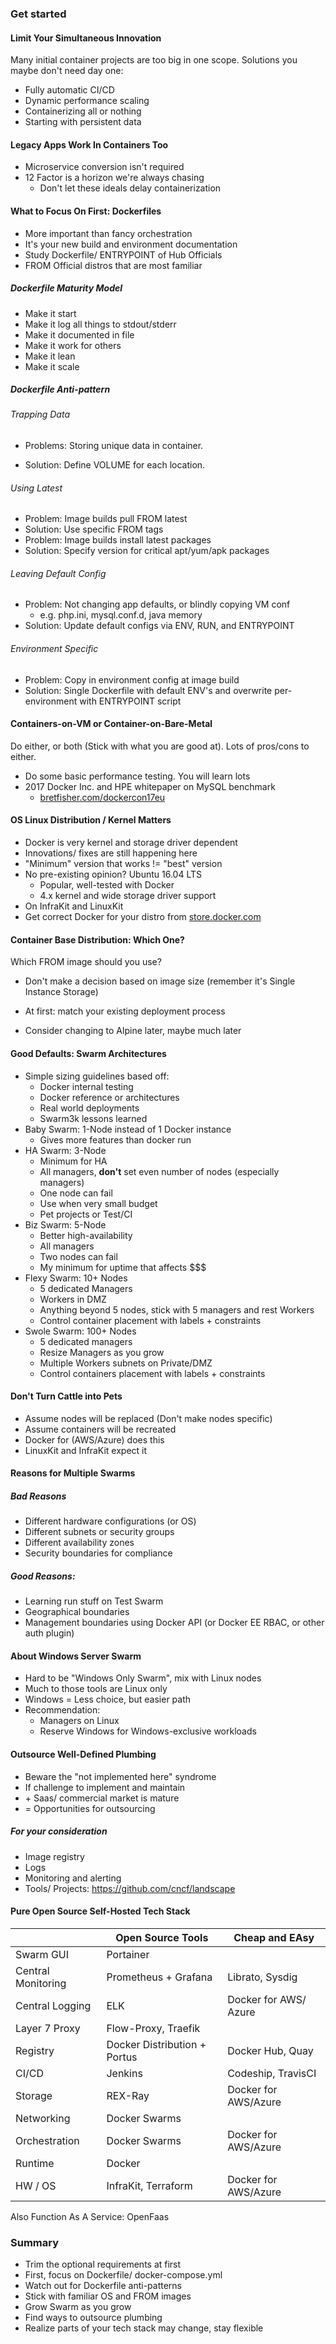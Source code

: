 ### Get started

#### Limit Your Simultaneous Innovation

Many initial container projects are too big in one scope. Solutions you maybe don't need day one:

- Fully automatic CI/CD
- Dynamic performance scaling
- Containerizing all or nothing
- Starting with persistent data

#### Legacy Apps Work In Containers Too

- Microservice conversion isn't required
- 12 Factor is a horizon we're always chasing
  - Don't let these ideals delay containerization

#### What to Focus On First: Dockerfiles

- More important than fancy orchestration
- It's your new build and environment documentation
- Study Dockerfile/ ENTRYPOINT of Hub Officials
- FROM Official distros that are most familiar

##### Dockerfile Maturity Model

- Make it start
- Make it log all things to stdout/stderr
- Make it documented in file
- Make it work for others
- Make it lean
- Make it scale

##### Dockerfile Anti-pattern

###### Trapping Data

- Problems: Storing unique data in container.

- Solution: Define VOLUME for each location.

###### Using Latest

- Problem: Image builds pull FROM latest
- Solution: Use specific FROM tags
- Problem: Image builds install latest packages
- Solution: Specify version for critical apt/yum/apk packages

###### Leaving Default Config

- Problem: Not changing app defaults, or blindly copying VM conf
  - e.g. php.ini, mysql.conf.d, java memory
- Solution: Update default configs via ENV, RUN, and ENTRYPOINT

###### Environment Specific

- Problem: Copy in environment config at image build
- Solution: Single Dockerfile with default ENV's and overwrite per-environment with ENTRYPOINT script

#### Containers-on-VM or Container-on-Bare-Metal

Do either, or both (Stick with what you are good at). Lots of pros/cons to either.

- Do some basic performance testing. You will learn lots
- 2017 Docker Inc. and HPE whitepaper on MySQL benchmark
  - [bretfisher.com/dockercon17eu]()

#### OS Linux Distribution / Kernel Matters

- Docker is very kernel and storage driver dependent
- Innovations/ fixes are still happening here
- "Minimum" version that works != "best" version
- No pre-existing opinion? Ubuntu 16.04 LTS
  - Popular, well-tested with Docker
  - 4.x kernel and wide storage driver support
- On InfraKit and LinuxKit
- Get correct Docker for your distro from [store.docker.com]()

#### Container Base Distribution: Which One?

Which FROM image should you use?

- Don't make a decision based on image size (remember it's Single Instance Storage)

- At first: match your existing deployment process

- Consider changing to Alpine later, maybe much later

#### Good Defaults: Swarm Architectures

- Simple sizing guidelines based off:
  - Docker internal testing
  - Docker reference or architectures
  - Real world deployments
  - Swarm3k lessons learned
- Baby Swarm: 1-Node instead of 1 Docker instance
  - Gives more features than docker run
- HA Swarm: 3-Node
  - Minimum for HA
  - All managers, **don't** set even number of nodes (especially managers)
  - One node can fail
  - Use when very small budget
  - Pet projects or Test/CI
- Biz Swarm: 5-Node
  - Better high-availability
  - All managers
  - Two nodes can fail
  - My minimum for uptime that affects $$$
- Flexy Swarm: 10+ Nodes
  - 5 dedicated Managers
  - Workers in DMZ
  - Anything beyond 5 nodes, stick with 5 managers and rest Workers
  - Control container placement with labels + constraints
- Swole Swarm: 100+ Nodes
  - 5 dedicated managers
  - Resize Managers as you grow
  - Multiple Workers subnets on Private/DMZ
  - Control containers placement with labels + constraints

#### Don't Turn Cattle into Pets

- Assume nodes will be replaced (Don't make nodes specific)
- Assume containers will be recreated
- Docker for (AWS/Azure) does this
- LinuxKit and InfraKit expect it

#### Reasons for Multiple Swarms

##### Bad Reasons

- Different hardware configurations (or OS)
- Different subnets or security groups
- Different availability zones
- Security boundaries for compliance

##### Good Reasons:

- Learning run stuff on Test Swarm
- Geographical boundaries
- Management boundaries using Docker API (or Docker EE RBAC, or other auth plugin)

#### About Windows Server Swarm

- Hard to be "Windows Only Swarm", mix with Linux nodes
- Much to those tools are Linux only
- Windows = Less choice, but easier path
- Recommendation:
  - Managers on Linux
  - Reserve Windows for Windows-exclusive workloads

#### Outsource Well-Defined Plumbing

- Beware the "not implemented here" syndrome
- If challenge to implement and maintain
- \+ Saas/ commercial market is mature
- = Opportunities for outsourcing

##### For your consideration

- Image registry
- Logs
- Monitoring and alerting
- Tools/ Projects: https://github.com/cncf/landscape

#### Pure Open Source Self-Hosted Tech Stack
|               		| Open Source Tools            | Cheap and EAsy |
| ----------------- | ---------------------------- | ----------------- |
| Swarm GUI					| Portainer										 |  |
| Central Monitoring| Prometheus + Grafana  			 | Librato, Sysdig |
| Central Logging   | ELK													 | Docker for AWS/ Azure |
| Layer 7 Proxy     | Flow-Proxy, Traefik          |  |
| Registry          | Docker Distribution + Portus | Docker Hub, Quay |
| CI/CD             | Jenkins                      | Codeship, TravisCI |
| Storage           | REX-Ray                      | Docker for AWS/Azure |
| Networking        | Docker Swarms                |  |
| Orchestration     | Docker Swarms                | Docker for AWS/Azure |
| Runtime | Docker |  |
| HW / OS | InfraKit, Terraform | Docker for AWS/Azure |

Also Function As A Service: OpenFaas

### Summary

- Trim the optional requirements at first
- First, focus on Dockerfile/ docker-compose.yml
- Watch out for Dockerfile anti-patterns
- Stick with familiar OS and FROM images
- Grow Swarm as you grow
- Find ways to outsource plumbing
- Realize parts of your tech stack may change, stay flexible